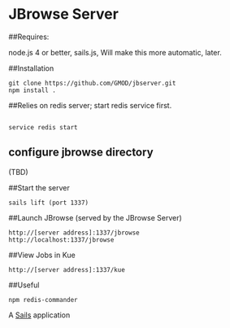 # JBrowse Server

##Requires:

node.js 4 or better, 
sails.js, 
Will make this more automatic, later.

##Installation
```
git clone https://github.com/GMOD/jbserver.git
npm install .
```
##Relies on redis server; start redis service first.
```

service redis start
```
## configure jbrowse directory
(TBD)

##Start the server
```
sails lift (port 1337)
```

##Launch JBrowse (served by the JBrowse Server)
```
http://[server address]:1337/jbrowse
http://localhost:1337/jbrowse
```

##View Jobs in Kue
```
http://[server address]:1337/kue
```

##Useful
```
npm redis-commander
```


A [Sails](http://sailsjs.org) application
